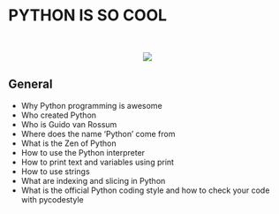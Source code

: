 # **PYTHON IS SO COOL**

<br>

<p align="center">
  <img src="https://upload.wikimedia.org/wikipedia/commons/thumb/0/0a/Python.svg/640px-Python.svg.png" />
</p>

## **General** <br>

- Why Python programming is awesome
- Who created Python
- Who is Guido van Rossum
- Where does the name ‘Python’ come from
- What is the Zen of Python
- How to use the Python interpreter
- How to print text and variables using print
- How to use strings
- What are indexing and slicing in Python
- What is the official Python coding style and how to check your code with pycodestyle
